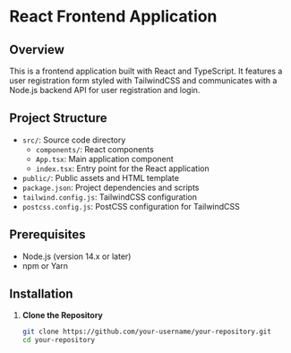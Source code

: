 # React Frontend Application

## Overview

This is a frontend application built with React and TypeScript. It features a user registration form styled with TailwindCSS and communicates with a Node.js backend API for user registration and login.

## Project Structure

- `src/`: Source code directory
  - `components/`: React components
  - `App.tsx`: Main application component
  - `index.tsx`: Entry point for the React application
- `public/`: Public assets and HTML template
- `package.json`: Project dependencies and scripts
- `tailwind.config.js`: TailwindCSS configuration
- `postcss.config.js`: PostCSS configuration for TailwindCSS

## Prerequisites

- Node.js (version 14.x or later)
- npm or Yarn

## Installation

1. **Clone the Repository**

   ```bash
   git clone https://github.com/your-username/your-repository.git
   cd your-repository
